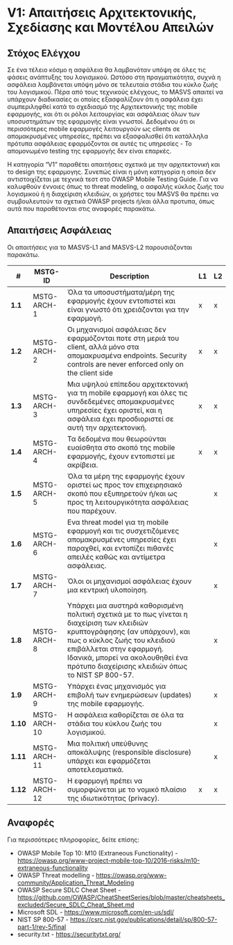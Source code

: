 # V1: Απαιτήσεις Αρχιτεκτονικής, Σχεδίασης και Μοντέλου Απειλών

## Στόχος Ελέγχου

Σε ένα τέλειο κόσμο η ασφάλεια θα λαμβανόταν υπόψη σε όλες τις φάσεις ανάπτυξης του λογισμικού. Ωστόσο στη πραγματικότητα, συχνά η ασφάλεια λαμβάνεται υπόψη μόνο σε τελευταία στάδια του κύκλο ζωής του λογισμικού. Πέρα από τους τεχνικούς ελέγχους, το MASVS απαιτεί να υπάρχουν διαδικασίες οι οποίες εξασφαλίζουν ότι η ασφάλεια έχει συμπεριληφθεί κατά το σχεδιασμό της Αρχιτεκτονικής της mobile εφαρμογής, και ότι οι ρόλοι λειτουργίας και ασφάλειας όλων των υποσυστημάτων της εφαρμογής είναι γνωστοί. Δεδομένου ότι οι περισσότερες mobile εφαρμογές λειτουργούν ως clients σε απομακρυσμένες υπηρεσίες, πρέπει να εξασφαλισθεί ότι κατάλληλα πρότυπα ασφάλειας εφαρμόζονται σε αυτές τις υπηρεσίες - Το απομονωμένο testing της εφαρμογής δεν είναι επαρκές.

Η κατηγορία “V1” παραθέτει απαιτήσεις σχετικά με την αρχιτεκτονική και το design της εφαρμογης. Συνεπώς είναι η μόνη κατηγορία η οποία δεν αντιστοιχίζεται με τεχνικά τεστ στο OWASP Mobile Testing Guide. Για να καλυφθούν  έννοιες όπως το threat modeling, ο ασφαλής κύκλος ζωής του λογισμικού ή η διαχείριση κλειδιών, οι χρήστες του MASVS θα πρέπει να συμβουλευτούν τα σχετικά OWASP projects ή/και άλλα προτυπα, όπως αυτά που παραθέτονται στις αναφορές παρακάτω.

## Απαιτήσεις Ασφάλειας

Οι απαιτήσεις για το MASVS-L1 and MASVS-L2 παρουσιάζονται παρακάτω.

| # | MSTG-ID | Description | L1 | L2 |
| -- | ---------- | ---------------------- | - | - |
| **1.1** | MSTG-ARCH-1 | Όλα τα υποσυστήματα/μέρη της εφαρμογής έχουν εντοπιστεί και είναι γνωστό ότι χρειάζονται για την εφαρμογή. | x | x |
| **1.2** | MSTG-ARCH-2 | Οι μηχανισμοί ασφάλειας δεν εφαρμόζονται ποτε στη μεριά του client, αλλά μόνο στα απομακρυσμένα endpoints. Security controls are never enforced only on the client side | x | x |
| **1.3** | MSTG-ARCH-3 | Μια υψηλού επίπεδου αρχιτεκτονική για τη mobile εφαρμογή και όλες τις συνδεδεμένες απομακρυσμένες υπηρεσίες έχει οριστεί, και η ασφάλεια έχει προσδιοριστεί σε αυτή την αρχιτεκτονική. | x | x |
| **1.4** | MSTG-ARCH-4 | Τα δεδομένα που θεωρούνται ευαίσθητα στο σκοπό της mobile εφαρμογής, έχουν εντοπιστεί με ακρίβεια. | x | x |
| **1.5** | MSTG-ARCH-5 | Όλα τα μέρη της εφαρμογής έχουν οριστεί ως προς τον επιχειρησιακό σκοπό που εξυπηρετούν ή/και ως προς τη λειτουργικότητα ασφάλειας που παρέχουν. |  | x |
| **1.6** | MSTG-ARCH-6 | Ενα threat model για τη mobile εφαρμογή και τις συσχετιζόμενες απομακρυσμένες υπηρεσίες έχει παραχθεί, και εντοπίζει πιθανές απειλές καθώς και αντίμετρα ασφάλειας. |  | x |
| **1.7** | MSTG-ARCH-7 | Όλοι οι μηχανισμοί ασφάλειας έχουν μια κεντρική υλοποίηση. |  | x |
| **1.8** | MSTG-ARCH-8 | Υπάρχει μια αυστηρά καθορισμένη πολιτική σχετικά με το πως γίνεται η διαχείριση των κλειδιών κρυπτογράφησης (αν υπάρχουν), και πως ο κύκλος ζωής του κλειδιού επιβάλλεται στην εφαρμογή. Ιδανικά, μπορεί να ακολουθηθεί ένα πρότυπο διαχείρισης κλειδιών όπως το NIST SP 800-57. |  | x |
| **1.9** | MSTG-ARCH-9 | Υπάρχει ένας μηχανισμός για επιβολή των ενημερώσεων (updates) της mobile εφαρμογής. |  | x |
| **1.10** | MSTG-ARCH-10 | Η ασφάλεια καθορίζεται σε όλα τα στάδια του κύκλου ζωής του λογισμικού. |  | x |
| **1.11** | MSTG-ARCH-11 | Μια πολιτική υπεύθυνης αποκάλυψης (responsible disclosure) υπάρχει και εφαρμόζεται αποτελεσματικά. |  | x |
| **1.12** | MSTG-ARCH-12 | Η εφαρμογή πρέπει να συμορφώνεται με το νομικό πλαίσιο της ιδιωτικότητας (privacy). | x | x |

<!-- \pagebreak -->
## Αναφορές

Για περισσότερες πληροφορίες, δείτε επίσης:

- OWASP Mobile Top 10: M10 (Extraneous Functionality) - <https://owasp.org/www-project-mobile-top-10/2016-risks/m10-extraneous-functionality>
- OWASP Threat modelling - <https://owasp.org/www-community/Application_Threat_Modeling>
- OWASP Secure SDLC Cheat Sheet - <https://github.com/OWASP/CheatSheetSeries/blob/master/cheatsheets_excluded/Secure_SDLC_Cheat_Sheet.md>
- Microsoft SDL - <https://www.microsoft.com/en-us/sdl/>
- NIST SP 800-57 - <https://csrc.nist.gov/publications/detail/sp/800-57-part-1/rev-5/final>
- security.txt - <https://securitytxt.org/>
